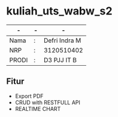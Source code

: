 # kuliah_uts_wabw_s2

|-|-|-|
|-|-|-|
|Nama|:|Defri Indra M|
|NRP|:|3120510402|
|PRODI|:|D3 PJJ IT B|




## Fitur
- Export PDF
- CRUD with RESTFULL API
- REALTIME CHART
